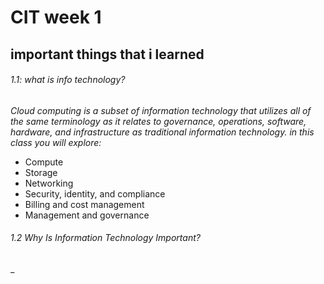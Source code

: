 # CIT week 1 
## important things that i learned 
###### 1.1: what is info technology?
_Cloud computing is a subset of information technology that utilizes all of the same terminology as it relates to governance, operations, software, hardware, and infrastructure as traditional information technology._
_in this class you will explore:_
* Compute
* Storage
* Networking
* Security, identity, and compliance
* Billing and cost management
* Management and governance

###### 1.2 Why Is Information Technology Important?
_
